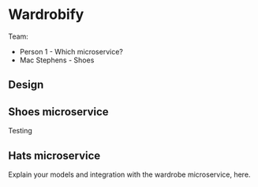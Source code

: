 # Wardrobify

Team:

* Person 1 - Which microservice?
* Mac Stephens - Shoes

## Design

## Shoes microservice

Testing

## Hats microservice

Explain your models and integration with the wardrobe
microservice, here.
